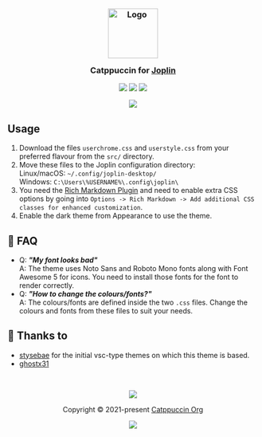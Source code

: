 <h3 align="center">
	<img src="https://raw.githubusercontent.com/catppuccin/catppuccin/main/assets/logos/exports/1544x1544_circle.png" width="100" alt="Logo"/><br/>
	<img src="https://raw.githubusercontent.com/catppuccin/catppuccin/main/assets/misc/transparent.png" height="30" width="0px"/>
	Catppuccin for <a href="https://joplinapp.org/">Joplin</a>
	<img src="https://raw.githubusercontent.com/catppuccin/catppuccin/main/assets/misc/transparent.png" height="30" width="0px"/>
</h3>

<p align="center">
    <a href="https://github.com/catppuccin/joplin/stargazers"><img src="https://img.shields.io/github/stars/catppuccin/joplin?colorA=363a4f&colorB=b7bdf8&style=for-the-badge"></a>
    <a href="https://github.com/catppuccin/joplin/issues"><img src="https://img.shields.io/github/issues/catppuccin/joplin?colorA=363a4f&colorB=f5a97f&style=for-the-badge"></a>
    <a href="https://github.com/catppuccin/joplin/contributors"><img src="https://img.shields.io/github/contributors/catppuccin/joplin?colorA=363a4f&colorB=a6da95&style=for-the-badge"></a>
</p>

<p align="center">
  <img src="https://raw.githubusercontent.com/catppuccin/joplin/main/assets/screenshot.webp"/>
</p>

## Usage

1. Download the files `userchrome.css` and `userstyle.css` from your preferred flavour from the `src/` directory.
2. Move these files to the Joplin configuration directory:\
   Linux/macOS: `~/.config/joplin-desktop/`\
   Windows: `C:\Users\%USERNAME%\.config\joplin\`
3. You need the [Rich Markdown Plugin](https://github.com/CalebJohn/joplin-rich-markdown) and need to enable extra CSS options by going into `Options -> Rich Markdown -> Add additional CSS classes for enhanced customization`.
4. Enable the dark theme from Appearance to use the theme. 
## 🙋 FAQ

- Q: **_"My font looks bad"_**\
  A: The theme uses Noto Sans and Roboto Mono fonts along with Font Awesome 5 for icons. You need to install those fonts for the font to render correctly.
- Q: **_"How to change the colours/fonts?"_**\
  A: The colours/fonts are defined inside the two `.css` files. Change the colours and fonts from these files to suit your needs.

## 💝 Thanks to

- [stysebae](https://github.com/stysebae/joplin-vsc-material-theme) for the initial vsc-type themes on which this theme is based. 
- [ghostx31](https://github.com/ghostx31/)

&nbsp;

<p align="center"><img src="https://raw.githubusercontent.com/catppuccin/catppuccin/main/assets/footers/gray0_ctp_on_line.svg?sanitize=true" /></p>
<p align="center">Copyright &copy; 2021-present <a href="https://github.com/catppuccin" target="_blank">Catppuccin Org</a>
<p align="center"><a href="https://github.com/catppuccin/catppuccin/blob/main/LICENSE"><img src="https://img.shields.io/static/v1.svg?style=for-the-badge&label=License&message=MIT&logoColor=d9e0ee&colorA=363a4f&colorB=b7bdf8"/></a></p>
